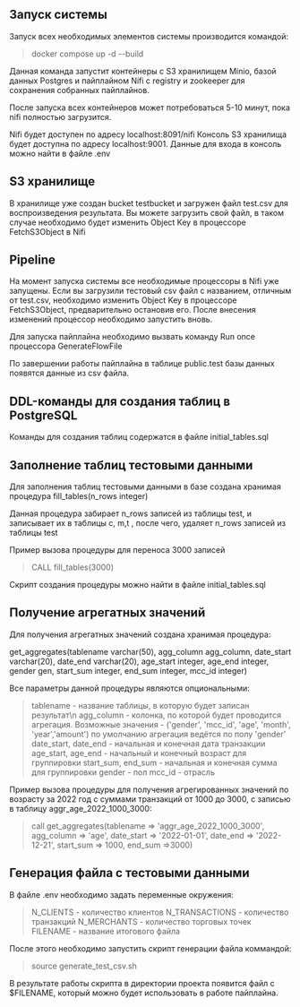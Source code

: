 ## Запуск системы

Запуск всех необходимых элементов системы производится командой:

> docker compose up -d --build

Данная команда запустит контейнеры с S3 хранилищем Minio, базой данных Postgres и пайплайном Nifi с registry и zookeeper для сохранения собранных пайплайнов.

После запуска всех контейнеров может потребоваться 5-10 минут, пока nifi полностью загрузится. 

Nifi будет доступен по адресу localhost:8091/nifi
Консоль S3 хранилища будет доступна по адресу localhost:9001. Данные для входа в консоль можно найти в файле .env


## S3 хранилище

В хранилище уже создан bucket testbucket и загружен файл test.csv для воспроизведения результата. Вы можете загрузить свой файл, в таком случае необходимо будет изменить Object Key в процессоре FetchS3Object в Nifi

## Pipeline 

На момент запуска системы все необходимые процессоры в Nifi уже запущены. Если вы загрузили тестовый csv файл с названием, отличным от test.csv, необходимо изменить Object Key в процессоре FetchS3Object, предварительно остановив его. После внесения изменений процессор необходимо запустить вновь. 

Для запуска пайплайна необходимо вызвать команду Run once процессора GenerateFlowFile

По завершении работы пайплайна в таблице public.test базы данных появятся данные из csv файла.

## DDL-команды для создания таблиц в PostgreSQL

Команды для создания таблиц содержатся в файле initial_tables.sql

## Заполнение таблиц тестовыми данными

Для заполнения таблиц тестовыми данными в базе создана хранимая процедура fill_tables(n_rows integer)

Данная процедура забирает n_rows записей из таблицы test, и записывает их в таблицы c, m,t , после чего, удаляет n_rows записей из таблицы test

Пример вызова процедуры для переноса 3000 записей 

> CALL fill_tables(3000)

Скрипт создания процедуры можно найти в файле initial_tables.sql

## Получение агрегатных значений

Для получения агрегатных значений создана хранимая процедура: 

get_aggregates(tablename varchar(50), agg_column agg_column, date_start varchar(20), date_end varchar(20), age_start integer, age_end integer, gender gen, start_sum integer, end_sum integer, mcc_id integer)

Все параметры данной процедуры являются опциональными:

> tablename - название таблицы, в которую будет записан результат\n
> agg_column - колонка, по которой будет проводится агрегация. Возможные значения -
> ('gender', 'mcc_id', 'age', 'month', 'year','amount') по умолчанию агрегация 
> ведётся по полу 'gender'
> date_start, date_end - начальная и конечная дата транзакции
> age_start, age_end - начальный и конечный возраст для группировки
> start_sum, end_sum - начальная и конечная сумма для группировки
> gender - пол
> mcc_id - отрасль

Пример вызова процедуры для получения агрегированных значений по возрасту за 2022 год с суммами транзакций от 1000 до 3000, с записью в таблицу aggr_age_2022_1000_3000:

> call get_aggregates(tablename => 'aggr_age_2022_1000_3000', agg_column => 'age', 
> date_start => '2022-01-01', date_end => '2022-12-21', start_sum => 1000, end_sum =>3000)

## Генерация файла с тестовыми данными

В файле .env необходимо задать переменные окружения: 

> N_CLIENTS - количество клиентов
> N_TRANSACTIONS - количество транзакций
> N_MERCHANTS - количество торговых точек
> FILENAME - название итогового файла

После этого необходимо запустить скрипт генерации файла коммандой:

> source generate_test_csv.sh

В результате работы скрипта в директории проекта появится файл с $FILENAME, который можно будет использовать в работе пайплайна.